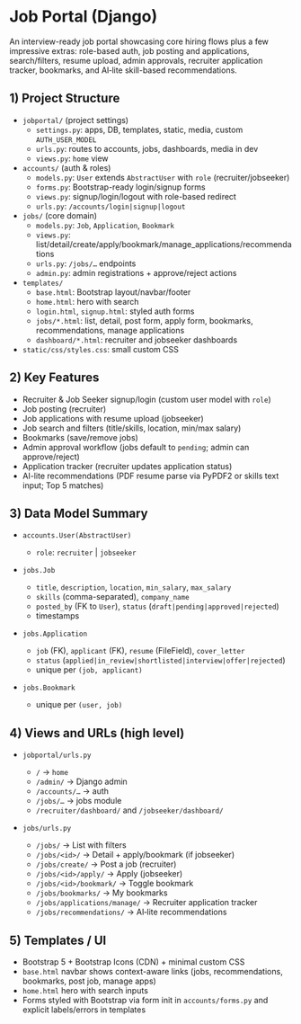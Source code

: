 # Job Portal (Django)

An interview-ready job portal showcasing core hiring flows plus a few impressive extras: role-based auth, job posting and applications, search/filters, resume upload, admin approvals, recruiter application tracker, bookmarks, and AI‑lite skill-based recommendations.

## 1) Project Structure

- `jobportal/` (project settings)
  - `settings.py`: apps, DB, templates, static, media, custom `AUTH_USER_MODEL`
  - `urls.py`: routes to accounts, jobs, dashboards, media in dev
  - `views.py`: `home` view
- `accounts/` (auth & roles)
  - `models.py`: `User` extends `AbstractUser` with `role` (recruiter/jobseeker)
  - `forms.py`: Bootstrap-ready login/signup forms
  - `views.py`: signup/login/logout with role-based redirect
  - `urls.py`: `/accounts/login|signup|logout`
- `jobs/` (core domain)
  - `models.py`: `Job`, `Application`, `Bookmark`
  - `views.py`: list/detail/create/apply/bookmark/manage_applications/recommendations
  - `urls.py`: `/jobs/…` endpoints
  - `admin.py`: admin registrations + approve/reject actions
- `templates/`
  - `base.html`: Bootstrap layout/navbar/footer
  - `home.html`: hero with search
  - `login.html`, `signup.html`: styled auth forms
  - `jobs/*.html`: list, detail, post form, apply form, bookmarks, recommendations, manage applications
  - `dashboard/*.html`: recruiter and jobseeker dashboards
- `static/css/styles.css`: small custom CSS

## 2) Key Features

- Recruiter & Job Seeker signup/login (custom user model with `role`)
- Job posting (recruiter)
- Job applications with resume upload (jobseeker)
- Job search and filters (title/skills, location, min/max salary)
- Bookmarks (save/remove jobs)
- Admin approval workflow (jobs default to `pending`; admin can approve/reject)
- Application tracker (recruiter updates application status)
- AI-lite recommendations (PDF resume parse via PyPDF2 or skills text input; Top 5 matches)

## 3) Data Model Summary

- `accounts.User(AbstractUser)`
  - `role`: `recruiter` | `jobseeker`

- `jobs.Job`
  - `title`, `description`, `location`, `min_salary`, `max_salary`
  - `skills` (comma-separated), `company_name`
  - `posted_by` (FK to `User`), `status` (`draft|pending|approved|rejected`)
  - timestamps

- `jobs.Application`
  - `job` (FK), `applicant` (FK), `resume` (FileField), `cover_letter`
  - `status` (`applied|in_review|shortlisted|interview|offer|rejected`)
  - unique per `(job, applicant)`

- `jobs.Bookmark`
  - unique per `(user, job)`

## 4) Views and URLs (high level)

- `jobportal/urls.py`
  - `/` → `home`
  - `/admin/` → Django admin
  - `/accounts/…` → auth
  - `/jobs/…` → jobs module
  - `/recruiter/dashboard/` and `/jobseeker/dashboard/`

- `jobs/urls.py`
  - `/jobs/` → List with filters
  - `/jobs/<id>/` → Detail + apply/bookmark (if jobseeker)
  - `/jobs/create/` → Post a job (recruiter)
  - `/jobs/<id>/apply/` → Apply (jobseeker)
  - `/jobs/<id>/bookmark/` → Toggle bookmark
  - `/jobs/bookmarks/` → My bookmarks
  - `/jobs/applications/manage/` → Recruiter application tracker
  - `/jobs/recommendations/` → AI‑lite recommendations

## 5) Templates / UI

- Bootstrap 5 + Bootstrap Icons (CDN) + minimal custom CSS
- `base.html` navbar shows context-aware links (jobs, recommendations, bookmarks, post job, manage apps)
- `home.html` hero with search inputs
- Forms styled with Bootstrap via form init in `accounts/forms.py` and explicit labels/errors in templates
